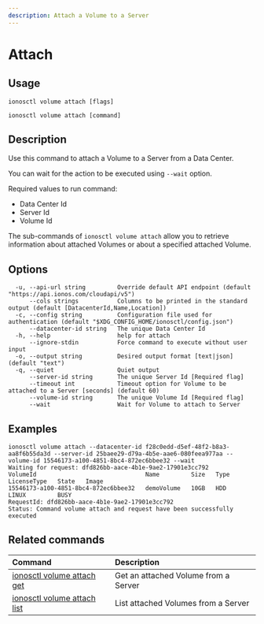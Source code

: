 ```yaml
---
description: Attach a Volume to a Server
---
```


# Attach

## Usage

```text
ionosctl volume attach [flags]
```

```text
ionosctl volume attach [command]
```

## Description

Use this command to attach a Volume to a Server from a Data Center.

You can wait for the action to be executed using `--wait` option.

Required values to run command:

* Data Center Id
* Server Id
* Volume Id

The sub-commands of `ionosctl volume attach` allow you to retrieve information about attached Volumes or about a specified attached Volume.

## Options

```text
  -u, --api-url string         Override default API endpoint (default "https://api.ionos.com/cloudapi/v5")
      --cols strings           Columns to be printed in the standard output (default [DatacenterId,Name,Location])
  -c, --config string          Configuration file used for authentication (default "$XDG_CONFIG_HOME/ionosctl/config.json")
      --datacenter-id string   The unique Data Center Id
  -h, --help                   help for attach
      --ignore-stdin           Force command to execute without user input
  -o, --output string          Desired output format [text|json] (default "text")
  -q, --quiet                  Quiet output
      --server-id string       The unique Server Id [Required flag]
      --timeout int            Timeout option for Volume to be attached to a Server [seconds] (default 60)
      --volume-id string       The unique Volume Id [Required flag]
      --wait                   Wait for Volume to attach to Server
```

## Examples

```text
ionosctl volume attach --datacenter-id f28c0edd-d5ef-48f2-b8a3-aa8f6b55da3d --server-id 25baee29-d79a-4b5e-aae6-080feea977aa --volume-id 15546173-a100-4851-8bc4-872ec6bbee32 --wait 
Waiting for request: dfd826bb-aace-4b1e-9ae2-17901e3cc792
VolumeId                               Name         Size   Type   LicenseType   State   Image
15546173-a100-4851-8bc4-872ec6bbee32   demoVolume   10GB   HDD    LINUX         BUSY    
RequestId: dfd826bb-aace-4b1e-9ae2-17901e3cc792
Status: Command volume attach and request have been successfully executed
```

## Related commands

| Command | Description |
| :--- | :--- |
| [ionosctl volume attach get](get.md) | Get an attached Volume from a Server |
| [ionosctl volume attach list](list.md) | List attached Volumes from a Server |


